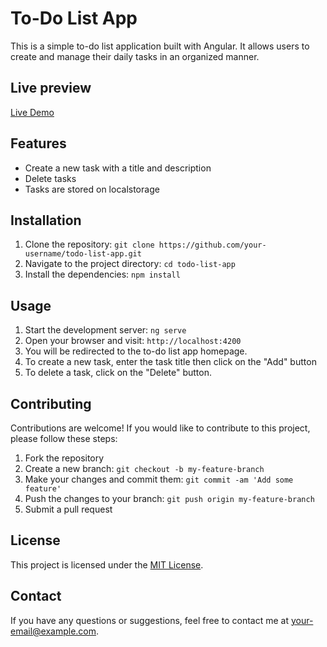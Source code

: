 # To-Do List App

This is a simple to-do list application built with Angular. It allows users to create and manage their daily tasks in an organized manner.

## Live preview

[Live Demo](https://todo-list-using-angular.netlify.app/)

## Features

- Create a new task with a title and description
- Delete tasks
- Tasks are stored on localstorage

## Installation

1. Clone the repository: `git clone https://github.com/your-username/todo-list-app.git`
2. Navigate to the project directory: `cd todo-list-app`
3. Install the dependencies: `npm install`

## Usage

1. Start the development server: `ng serve`
2. Open your browser and visit: `http://localhost:4200`
3. You will be redirected to the to-do list app homepage.
4. To create a new task, enter the task title then click on the "Add" button
5. To delete a task, click on the "Delete" button.

## Contributing

Contributions are welcome! If you would like to contribute to this project, please follow these steps:

1. Fork the repository
2. Create a new branch: `git checkout -b my-feature-branch`
3. Make your changes and commit them: `git commit -am 'Add some feature'`
4. Push the changes to your branch: `git push origin my-feature-branch`
5. Submit a pull request

## License

This project is licensed under the [MIT License](https://opensource.org/licenses/MIT).

## Contact

If you have any questions or suggestions, feel free to contact me at your-email@example.com.
